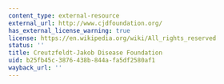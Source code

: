 ```yaml
---
content_type: external-resource
external_url: http://www.cjdfoundation.org/
has_external_license_warning: true
license: https://en.wikipedia.org/wiki/All_rights_reserved
status: ''
title: Creutzfeldt-Jakob Disease Foundation
uid: b25fb45c-3876-438b-844a-fa5df2580af1
wayback_url: ''
---
```

